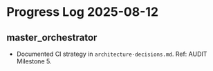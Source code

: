 # Progress Log 2025-08-12

## master_orchestrator

- Documented CI strategy in `architecture-decisions.md`. Ref: AUDIT Milestone 5.
